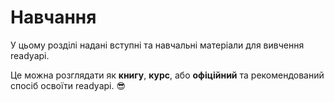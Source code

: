 # Навчання

У цьому розділі надані вступні та навчальні матеріали для вивчення readyapi.

Це можна розглядати як **книгу**, **курс**, або **офіційний** та рекомендований спосіб освоїти readyapi. 😎
